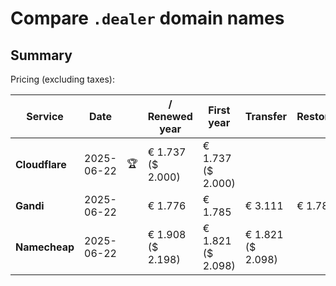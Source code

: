 # Compare `.dealer` domain names

## Summary

Pricing (excluding taxes):

| Service | Date |  | / Renewed year | First year | Transfer | Restoration |
|--|--|--|--|--|--|--|
| **Cloudflare** | 2025-06-22 | 🏆 | € 1.737<br>($ 2.000) | € 1.737<br>($ 2.000) |  |  |
| **Gandi** | 2025-06-22 |  | € 1.776 | € 1.785 | € 3.111 | € 1.785 |
| **Namecheap** | 2025-06-22 |  | € 1.908<br>($ 2.198) | € 1.821<br>($ 2.098) | € 1.821<br>($ 2.098) |  |
